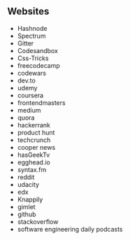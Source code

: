 
##  Websites

 - Hashnode
 - Spectrum
 - Gitter
 - Codesandbox
 - Css-Tricks
 - freecodecamp
 - codewars
 - dev.to
 - udemy
 - coursera
 - frontendmasters
 - medium
 - quora
 - hackerrank
 - product hunt
 - techcrunch
 - cooper news
 - hasGeekTv
 - egghead.io
 - syntax.fm
 - reddit
 - udacity
 - edx
 - Knappily
 - gimlet
 - github
 - stackoverflow
 - software engineering daily podcasts
<!--stackedit_data:
eyJoaXN0b3J5IjpbLTE3NTE5NzQ5NDgsMTMwMzk5MDQwNSwxOD
g2NTQ5MDc5LC0xNjUwNjAxNjAwLC0xNTIwNzMzOTAxLC0xNTIw
NzMzOTAxLC0xNTIwNzMzOTAxLDkwMzcxOTAxOV19
-->